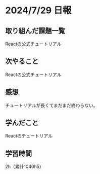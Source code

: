 # 2024/7/29 日報
## 取り組んだ課題一覧
Reactの公式チュートリアル

## 次やること
Reactの公式チュートリアル


## 感想
チュートリアルが長くてまだまだ終わらない。


## 学んだこと
Reactのチュートリアル


## 学習時間
2h（累計1040h5）
